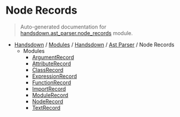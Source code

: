 # Node Records

> Auto-generated documentation for [handsdown.ast_parser.node_records](https://github.com/vemel/handsdown/blob/master/handsdown/ast_parser/node_records/__init__.py) module.

- [Handsdown](../../../README.md#-handsdown---python-documentation-generator) / [Modules](../../../MODULES.md#modules) / [Handsdown](../../index.md#handsdown) / [Ast Parser](../index.md#ast-parser) / Node Records
    - Modules
        - [ArgumentRecord](argument_record.md#argumentrecord)
        - [AttributeRecord](attribute_record.md#attributerecord)
        - [ClassRecord](class_record.md#classrecord)
        - [ExpressionRecord](expression_record.md#expressionrecord)
        - [FunctionRecord](function_record.md#functionrecord)
        - [ImportRecord](import_record.md#importrecord)
        - [ModuleRecord](module_record.md#modulerecord)
        - [NodeRecord](node_record.md#noderecord)
        - [TextRecord](text_record.md#textrecord)
